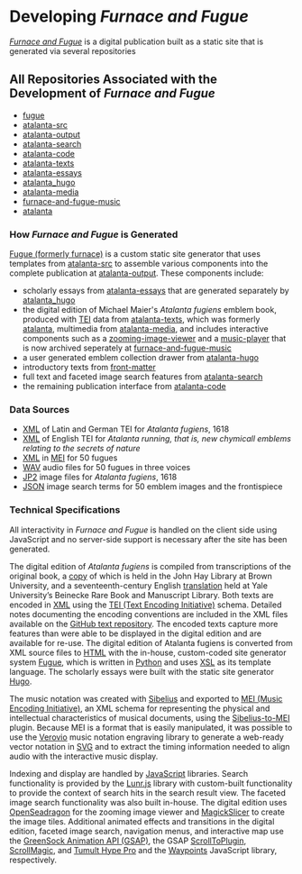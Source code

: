 # Developing _Furnace and Fugue_
[_Furnace and Fugue_](https://furnaceandfugue.org) is a digital publication built as a static site that is generated via several repositories

## All Repositories Associated with the Development of _Furnace and Fugue_
- [fugue](https://github.com/Brown-University-Library/fugue)
- [atalanta-src](https://github.com/Brown-University-Library/atalanta-src)
- [atalanta-output](https://github.com/Brown-University-Library/atalanta-output)
- [atalanta-search](https://github.com/Brown-University-Library/atalanta-search)
- [atalanta-code](https://github.com/Brown-University-Library/atalanta-code)
- [atalanta-texts](https://github.com/Brown-University-Library/atalanta-texts)
- [atalanta-essays](https://github.com/Brown-University-Library/atalanta-essays)
- [atalanta_hugo](https://github.com/Brown-University-Library/atalanta_hugo)
- [atalanta-media](https://github.com/Brown-University-Library/atalanta-media)
- [furnace-and-fugue-music](https://github.com/Brown-University-Library/furnace-and-fugue-music)
- [atalanta](https://github.com/Brown-University-Library/atalanta)


### How _Furnace and Fugue_ is Generated
[Fugue (formerly furnace)](https://github.com/Brown-University-Library/fugue) is a custom static site generator that uses templates from [atalanta-src](https://github.com/Brown-University-Library/atalanta-src) to assemble various components into the complete publication at [atalanta-output](https://github.com/Brown-University-Library/atalanta-output). These components include:
- scholarly essays from [atalanta-essays](https://github.com/Brown-University-Library/atalanta-essays) that are generated separately by [atalanta_hugo](https://github.com/Brown-University-Library/atalanta_hugo)
- the digital edition of Michael Maier's _Atalanta fugiens_ emblem book, produced with [TEI](https://tei-c.org/) data from [atalanta-texts](https://github.com/Brown-University-Library/atalanta-texts), which was formerly [atalanta](https://github.com/Brown-University-Library/atalanta), multimedia from [atalanta-media](https://github.com/Brown-University-Library/atalanta-media), and includes interactive components such as a [zooming-image-viewer](https://github.com/Brown-University-Library/atalanta-code/tree/master/components/zooming-image-viewer) and a [music-player](https://github.com/Brown-University-Library/atalanta-code/tree/master/components/music-player) that is now archived seperately at [furnace-and-fugue-music](https://github.com/Brown-University-Library/furnace-and-fugue-music)
- a user generated emblem collection drawer from [atalanta-hugo](https://github.com/Brown-University-Library/atalanta_hugo/blob/master/themes/atalanta/assets/js/modules/collections.js)
- introductory texts from [front-matter](https://github.com/Brown-University-Library/atalanta-code/tree/master/static/front-matter)
- full text and faceted image search features from [atalanta-search](https://github.com/Brown-University-Library/atalanta-search)
- the remaining publication interface from [atalanta-code](https://github.com/Brown-University-Library/atalanta-code)


### Data Sources
- [XML](https://github.com/Brown-University-Library/atalanta-texts/tree/master/latin) of Latin and German TEI for _Atalanta fugiens_, 1618
- [XML](https://github.com/Brown-University-Library/atalanta-texts/tree/master/english) of English TEI for _Atalanta running, that is, new chymicall emblems relating to the secrets of nature_
- [XML](https://github.com/Brown-University-Library/atalanta-code/tree/master/data/mei) in [MEI](https://music-encoding.org/) for 50 fugues
- [WAV](https://github.com/Brown-University-Library/atalanta-media/tree/master/audio/emblem-music/wav) audio files for 50 fugues in three voices
- [JP2](https://repository.library.brown.edu/studio/item/bdr:698524/) image files for _Atalanta fugiens_, 1618
- [JSON](https://github.com/Brown-University-Library/atalanta-code/blob/master/data/json/byterm_enh_array.json) image search terms for 50 emblem images and the frontispiece


### Technical Specifications
All interactivity in _Furnace and Fugue_ is handled on the client side using JavaScript and no server-side support is necessary after the site has been generated.

The digital edition of _Atalanta fugiens_ is compiled from transcriptions of the original book, a [copy](https://perma.cc/SQ5Y-TJ9D) of which is held in the John Hay Library at Brown University, and a seventeenth-century English [translation](https://perma.cc/RM4C-9QTZ) held at Yale University’s Beinecke Rare Book and Manuscript Library. Both texts are encoded in [XML](https://perma.cc/3QGX-2XKW) using the [TEI (Text Encoding Initiative)](https://perma.cc/87XV-P4KC) schema. Detailed notes documenting the encoding conventions are included in the XML files available on the [GitHub text repository](https://perma.cc/LR8S-5PUZ). The encoded texts capture more features than were able to be displayed in the digital edition and are available for re-use. The digital edition of Atalanta fugiens is converted from XML source files to [HTML](https://perma.cc/9KY9-MPJE) with the in-house, custom-coded site generator system [Fugue](https://perma.cc/2AZ7-PSHY), which is written in [Python](https://perma.cc/4L8N-ZUD8) and uses [XSL](https://perma.cc/33TT-JQXX) as its template language. The scholarly essays were built with the static site generator [Hugo](https://perma.cc/8LK7-8F3T).

The music notation was created with [Sibelius](https://perma.cc/AV2G-RB3H) and exported to [MEI (Music Encoding Initiative)](https://perma.cc/74KM-4SN4), an XML schema for representing the physical and intellectual characteristics of musical documents, using the [Sibelius-to-MEI](https://perma.cc/TAU7-EDVA) plugin. Because MEI is a format that is easily manipulated, it was possible to use the [Verovio](https://perma.cc/5BDS-RBFZ) music notation engraving library to generate a web-ready vector notation in [SVG](https://perma.cc/75NL-466Z) and to extract the timing information needed to align audio with the interactive music display.

Indexing and display are handled by [JavaScript](https://perma.cc/A7J6-3D2H) libraries. Search functionality is provided by the [Lunr.js](https://perma.cc/9CWT-4VSA) library with custom-built functionality to provide the context of search hits in the search result view. The faceted image search functionality was also built in-house. The digital edition uses [OpenSeadragon](https://perma.cc/T699-XMML) for the zooming image viewer and [MagickSlicer](https://perma.cc/H5MF-YHZ2) to create the image tiles. Additional animated effects and transitions in the digital edition, faceted image search, navigation menus, and interactive map use the [GreenSock Animation API (GSAP)](https://perma.cc/4EPB-2CMB), the GSAP [ScrollToPlugin](https://perma.cc/2CX2-WBSX), [ScrollMagic](https://perma.cc/74R2-68WQ), and [Tumult Hype Pro](https://perma.cc/6HNS-J49Z) and the [Waypoints](https://perma.cc/ZH2A-M99Q) JavaScript library, respectively.



